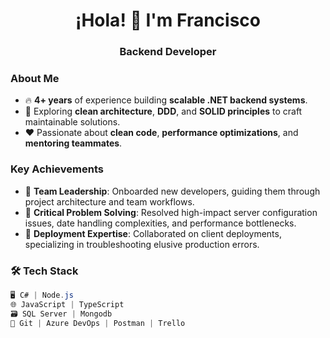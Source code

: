 <h1 align="center">¡Hola! 👋 I'm Francisco</h1>
<h3 align="center">Backend Developer </h3>

### **About Me**  
- 🔥 **4+ years** of experience building **scalable .NET backend systems**.  
- 🌱 Exploring **clean architecture**, **DDD**, and **SOLID principles** to craft maintainable solutions.  
- ❤️ Passionate about **clean code**, **performance optimizations**, and **mentoring teammates**.  

### **Key Achievements**  
- 🎯 **Team Leadership**: Onboarded new developers, guiding them through project architecture and team workflows.  
- 🔧 **Critical Problem Solving**: Resolved high-impact server configuration issues, date handling complexities, and performance bottlenecks.  
- 🚀 **Deployment Expertise**: Collaborated on client deployments, specializing in troubleshooting elusive production errors.  

### **🛠️ Tech Stack**  
```csharp
🖥️ C# | Node.js  
🌐 JavaScript | TypeScript 
🗃️ SQL Server | Mongodb
🔧 Git | Azure DevOps | Postman | Trello 